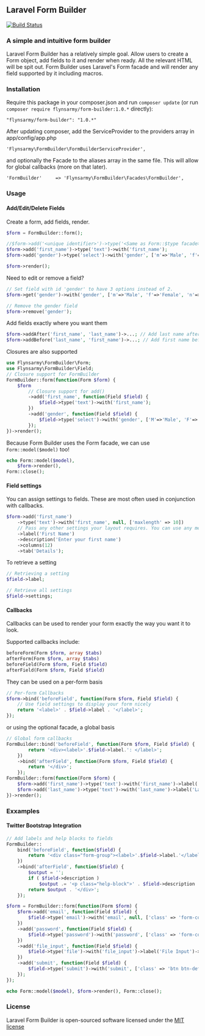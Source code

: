 ## Laravel Form Builder

[![Build Status](https://travis-ci.org/Flynsarmy/laravel-form-builder.png?branch=master)](https://travis-ci.org/Flynsarmy/laravel-form-builder)

### A simple and intuitive form builder

Laravel Form Builder has a relatively simple goal. Allow users to create a Form
object, add fields to it and render when ready. All the relevant HTML will be
spit out. Form Builder uses Laravel's Form facade and will render any field
supported by it including macros.


### Installation

Require this package in your composer.json and run `composer update` (or run `composer require flynsarmy/form-builder:1.0.*` directly):

	"flynsarmy/form-builder": "1.0.*"

After updating composer, add the ServiceProvider to the providers array in app/config/app.php

	'Flynsarmy\FormBuilder\FormBuilderServiceProvider',

and optionally the Facade to the aliases array in the same file. This will allow for global callbacks (more on that later).

	'FormBuilder'     => 'Flynsarmy\FormBuilder\Facades\FormBuilder',


### Usage

#### Add/Edit/Delete Fields

Create a form, add fields, render.

```php
$form = FormBuilder::form();

//$form->add('<unique identifier>')->type('<Same as Form::$type facade>')->with('<any args required by Form::$type facade>');
$form->add('first_name')->type('text')->with('first_name');
$form->add('gender')->type('select')->with('gender', ['m'=>'Male', 'f'=>'Female']);

$form->render();
```

Need to edit or remove a field?

```php
// Set field with id 'gender' to have 3 options instead of 2.
$form->get('gender')->with('gender', ['m'=>'Male', 'f'=>'Female', 'n'=>'Not Telling']);

// Remove the gender field
$form->remove('gender');
```

Add fields exactly where you want them

```php
$form->addAfter('first_name', 'last_name')->...; // Add last name after first name
$form->addBefore('last_name', 'first_name')->...; // Add first name before last name
```

Closures are also supported

```php
use Flynsarmy\FormBuilder\Form;
use Flynsarmy\FormBuilder\Field;
// Closure support for FormBuilder
FormBuilder::form(function(Form $form) {
	$form
		// Closure support for add()
		->add('first_name', function(Field $field) {
			$field->type('text')->with('first_name');
		})
		->add('gender', function(Field $field) {
			$field->type('select')->with('gender', ['M'=>'Male', 'F'=>'Female']);
		});
})->render();
```

Because Form Builder uses the Form facade, we can use `Form::model($model)` too!

```php
echo Form::model($model),
    $form->render(),
Form::close();
```


#### Field settings

You can assign settings to fields. These are most often used in conjunction with callbacks.

```php
$form->add('first_name')
	->type('text')->with('first_name', null, ['maxlength' => 10])
	// Pass any other settings your layout requires. You can use any method name.
	->label('First Name')
	->description('Enter your first name')
	->columns(12)
	->tab('Details');
```

To retrieve a setting

```php
// Retrieving a setting
$field->label;

// Retrieve all settings
$field->settings;
```

#### Callbacks

Callbacks can be used to render your form exactly the way you want it to look.

Supported callbacks include:

```php
beforeForm(Form $form, array $tabs)
afterForm(Form $form, array $tabs)
beforeField(Form $form, Field $field)
afterField(Form $form, Field $field)
```

They can be used on a per-form basis

```php
// Per-form Callbacks
$form->bind('beforeField', function(Form $form, Field $field) {
	// Use field settings to display your form nicely
	return '<label>' . $field->label . '</label>';
});
```

or using the optional facade, a global basis

```php
// Global form callbacks
FormBuilder::bind('beforeField', function(Form $form, Field $field) {
		return '<div><label>'.$field->label.': </label>';
	})
	->bind('afterField', function(Form $form, Field $field) {
		return '</div>';
	});
FormBuilder::form(function(Form $form) {
	$form->add('first_name')->type('text')->with('first_name')->label('First Name');
	$form->add('last_name')->type('text')->with('last_name')->label('Last Name');
})->render();
```


### Exxamples

#### Twitter Bootstrap Integration

```php
// Add labels and help blocks to fields
FormBuilder::
	bind('beforeField', function($field) {
		return '<div class="form-group"><label>'.$field->label.'</label>';
	})
	->bind('afterField', function($field) {
		$output = '';
		if ( $field->description )
			$output .= '<p class="help-block">' . $field->description . '</p>';
		return $output . '</div>';
	});

$form = FormBuilder::form(function(Form $form) {
	$form->add('email', function(Field $field) {
		$field->type('email')->with('email', null, ['class' => 'form-control', 'placeholder' => 'Enter email'])->label('Email Address');
	})
	->add('password', function(Field $field) {
		$field->type('password')->with('password', ['class' => 'form-control', 'placeholder' => 'Password'])->label('Password');
	})
	->add('file_input', function(Field $field) {
		$field->type('file')->with('file_input')->label('File Input')->description("Example block-level help text here.");
	})
	->add('submit', function(Field $field) {
		$field->type('submit')->with('submit', ['class' => 'btn btn-default']);
	});
});

echo Form::model($model), $form->render(), Form::close();
```

### License

Laravel Form Builder is open-sourced software licensed under the [MIT license](http://opensource.org/licenses/MIT)